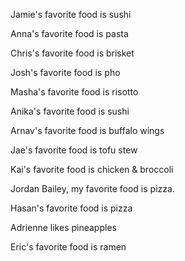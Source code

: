 
Jamie's favorite food is sushi

Anna's favorite food is pasta

Chris's favorite food is brisket

Josh's favorite food is pho

Masha's favorite food is risotto

Anika's favorite food is sushi

Arnav's favorite food is buffalo wings

Jae's favorite food is tofu stew

Kai's favorite food is chicken & broccoli

Jordan Bailey, my favorite food is pizza.

Hasan's favorite food is pizza 

Adrienne likes pineapples

Eric's favorite food is ramen


